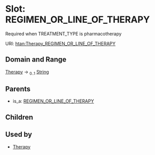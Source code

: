 
# Slot: REGIMEN_OR_LINE_OF_THERAPY

Required when TREATMENT_TYPE is pharmacotherapy

URI: [htan:Therapy_REGIMEN_OR_LINE_OF_THERAPY](https://w3id.org/htan/Therapy_REGIMEN_OR_LINE_OF_THERAPY)


## Domain and Range

[Therapy](Therapy.md) &#8594;  <sub>0..1</sub> [String](types/String.md)

## Parents

 *  is_a: [REGIMEN_OR_LINE_OF_THERAPY](REGIMEN_OR_LINE_OF_THERAPY.md)

## Children


## Used by

 * [Therapy](Therapy.md)
